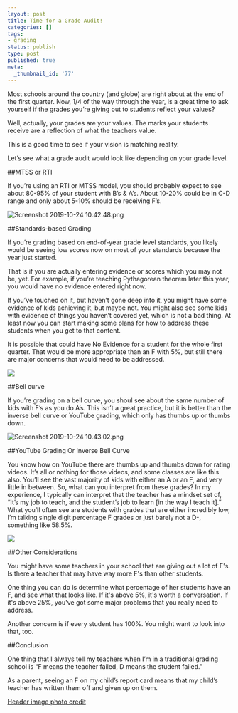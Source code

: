 ```yaml
---
layout: post
title: Time for a Grade Audit!
categories: []
tags:
- grading
status: publish
type: post
published: true
meta:
  _thumbnail_id: '77'
---
```


Most schools around the country (and globe) are right about at the end of the first quarter. Now, 1/4 of the way through the year, is a great time to ask yourself if the grades you’re giving out to students reflect your values?

Well, actually, your grades are your values. The marks your students receive are a reflection of what the teachers value.

This is a good time to see if your vision is matching reality.

Let’s see what a grade audit would look like depending on your grade level.

##MTSS or RTI


If you’re using an RTI or MTSS model, you should probably expect to see about 80-95% of your student with B’s & A’s. About 10-20% could be in C-D range and only about 5-10% should be receiving F’s.












































  

    
  
    
![Screenshot 2019-10-24 10.42.48.png](/squarespace_images/content_v1_4fffa949e4b0b4590d67b4e7_1571942958045-BWXSMR4GYLE2RMSYXRFV_Screenshot+2019-10-24+10.42.48.png_)
  


  



##Standards-based Grading


If you’re grading based on end-of-year grade level standards, you likely would be seeing low scores now on most of your standards because the year just started.

That is if you are actually entering evidence or scores which you may not be, yet. For example, if you’re teaching Pythagorean theorem later this year, you would have no evidence entered right now.

If you’ve touched on it, but haven’t gone deep into it, you might have some evidence of kids achieving it, but maybe not. You might also see some kids with evidence of things you haven’t covered yet, which is not a bad thing. At least now you can start making some plans for how to address these students when you get to that content.

It is possible that could have No Evidence for a student for the whole first quarter. That would be more appropriate than an F with 5%, but still there are major concerns that would need to be addressed.












































  

    
  
    
![](/squarespace_images/content_v1_4fffa949e4b0b4590d67b4e7_1571943091913-9WI993BY8IJKK0T1OF9S_image-asset.png_)
  


  



##Bell curve


If you’re grading on a bell curve, you shoul see about the same number of kids with F’s as you do A’s. This isn’t a great practice, but it is better than the inverse bell curve or YouTube grading, which only has thumbs up or thumbs down.











































  

    
  
    
![Screenshot 2019-10-24 10.43.02.png](/squarespace_images/content_v1_4fffa949e4b0b4590d67b4e7_1571943250076-LD2UQ63GMS8UUDKCM6C3_Screenshot+2019-10-24+10.43.02.png_)
  


  



##YouTube Grading Or Inverse Bell Curve


You know how on YouTube there are thumbs up and thumbs down for rating videos. It’s all or nothing for those videos, and some classes are like this also. You’ll see the vast majority of kids with either an A or an F, and very little in between. So, what can you interpret from these grades? In my experience, I typically can interpret that the teacher has a mindset set of, “It’s my job to teach, and the student’s job to learn [in the way I teach it].” What you’ll often see are students with grades that are either incredibly low, I’m talking single digit percentage F grades or just barely not a D-, something like 58.5%.











































  

    
  
    
![](/squarespace_images/content_v1_4fffa949e4b0b4590d67b4e7_1571943273940-IMUEBOEMQ0TZFA7ZFDS7_image-asset.png_)
  


  




##Other Considerations


You might have some teachers in your school that are giving out a lot of F's. Is there a teacher that may have way more F's than other students.

One thing you can do is determine what percentage of her students have an F, and see what that looks like. If it's above 5%, it's worth a conversation. If it's above 25%, you've got some major problems that you really need to address.

Another concern is if every student has 100%. You might want to look into that, too.

##Conclusion


One thing that I always tell my teachers when I’m in a traditional grading school is “F means the teacher failed, D means the student failed.”

As a parent, seeing an F on my child’s report card means that my child’s teacher has written them off and given up on them.



[Header image photo credit](https://unsplash.com/@neonbrand?medium=referral&utm_source=squarespace)
